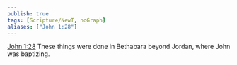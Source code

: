 ```yaml
---
publish: true
tags: [Scripture/NewT, noGraph]
aliases: ["John 1:28"]
---
```

[John 1:28](https://churchofjesuschrist.org/study/scriptures/nt/john/1?lang=eng&id=p28#p28) These things were done in Bethabara beyond Jordan, where John was baptizing.
